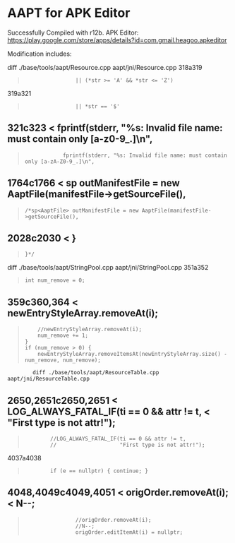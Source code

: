 # AAPT for APK Editor
Successfully Compiled with r12b.
APK Editor: https://play.google.com/store/apps/details?id=com.gmail.heagoo.apkeditor

Modification includes:

diff ./base/tools/aapt/Resource.cpp aapt/jni/Resource.cpp
318a319
>                     || (*str >= 'A' && *str <= 'Z')
319a321
>                     || *str == '$'
321c323
<                 fprintf(stderr, "%s: Invalid file name: must contain only [a-z0-9_.]\n",
---
>                 fprintf(stderr, "%s: Invalid file name: must contain only [a-zA-Z0-9_.]\n",
1764c1766
<     sp<AaptFile> outManifestFile = new AaptFile(manifestFile->getSourceFile(),
---
>     /*sp<AaptFile> outManifestFile = new AaptFile(manifestFile->getSourceFile(),
2028c2030
<     }
---
>     }*/


diff ./base/tools/aapt/StringPool.cpp aapt/jni/StringPool.cpp
351a352
>     int num_remove = 0;
359c360,364
<         newEntryStyleArray.removeAt(i);
---
>         //newEntryStyleArray.removeAt(i);
>         num_remove += 1;
>     }
>     if (num_remove > 0) {
>         newEntryStyleArray.removeItemsAt(newEntryStyleArray.size() - num_remove, num_remove);


            diff ./base/tools/aapt/ResourceTable.cpp aapt/jni/ResourceTable.cpp
2650,2651c2650,2651
<             LOG_ALWAYS_FATAL_IF(ti == 0 && attr != t,
<                                 "First type is not attr!");
---
>             //LOG_ALWAYS_FATAL_IF(ti == 0 && attr != t,
>             //                    "First type is not attr!");
4037a4038
>             if (e == nullptr) { continue; }
4048,4049c4049,4051
<                     origOrder.removeAt(i);
<                     N--;
---
>                     //origOrder.removeAt(i);
>                     //N--;
>                     origOrder.editItemAt(i) = nullptr;
